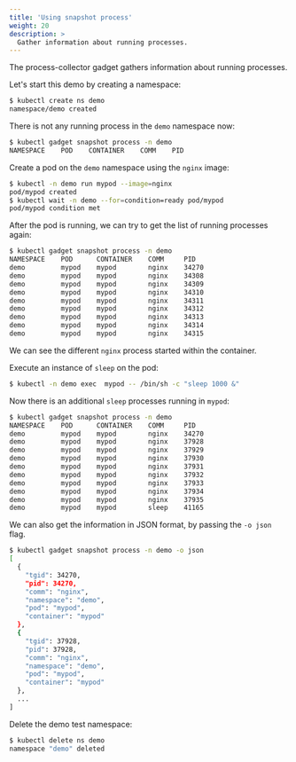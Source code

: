 ```yaml
---
title: 'Using snapshot process'
weight: 20
description: >
  Gather information about running processes.
---
```


The process-collector gadget gathers information about running processes.

Let's start this demo by creating a namespace:

```bash
$ kubectl create ns demo
namespace/demo created
```

There is not any running process in the `demo` namespace now:

```bash
$ kubectl gadget snapshot process -n demo
NAMESPACE    POD    CONTAINER    COMM    PID
```

Create a pod on the `demo` namespace using the `nginx` image:

```bash
$ kubectl -n demo run mypod --image=nginx
pod/mypod created
$ kubectl wait -n demo --for=condition=ready pod/mypod
pod/mypod condition met
```

After the pod is running, we can try to get the list of running processes again:

```bash
$ kubectl gadget snapshot process -n demo
NAMESPACE    POD      CONTAINER    COMM     PID
demo         mypod    mypod        nginx    34270
demo         mypod    mypod        nginx    34308
demo         mypod    mypod        nginx    34309
demo         mypod    mypod        nginx    34310
demo         mypod    mypod        nginx    34311
demo         mypod    mypod        nginx    34312
demo         mypod    mypod        nginx    34313
demo         mypod    mypod        nginx    34314
demo         mypod    mypod        nginx    34315
```

We can see the different `nginx` process started within the container.

Execute an instance of `sleep` on the pod:

```bash
$ kubectl -n demo exec  mypod -- /bin/sh -c "sleep 1000 &"
```

Now there is an additional `sleep` processes running in `mypod`:

```bash
$ kubectl gadget snapshot process -n demo
NAMESPACE    POD      CONTAINER    COMM     PID
demo         mypod    mypod        nginx    34270
demo         mypod    mypod        nginx    37928
demo         mypod    mypod        nginx    37929
demo         mypod    mypod        nginx    37930
demo         mypod    mypod        nginx    37931
demo         mypod    mypod        nginx    37932
demo         mypod    mypod        nginx    37933
demo         mypod    mypod        nginx    37934
demo         mypod    mypod        nginx    37935
demo         mypod    mypod        sleep    41165
```

We can also get the information in JSON format, by passing the `-o json` flag.

```bash
$ kubectl gadget snapshot process -n demo -o json
[
  {
    "tgid": 34270,
    "pid": 34270,
    "comm": "nginx",
    "namespace": "demo",
    "pod": "mypod",
    "container": "mypod"
  },
  {
    "tgid": 37928,
    "pid": 37928,
    "comm": "nginx",
    "namespace": "demo",
    "pod": "mypod",
    "container": "mypod"
  },
  ...
]

```

Delete the demo test namespace:

```bash
$ kubectl delete ns demo
namespace "demo" deleted
```
